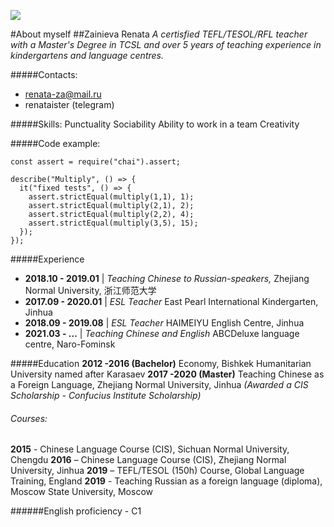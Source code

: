 ![](https://psv4.userapi.com/c235131/u13963427/docs/d5/29019a9aaa2f/IMG_999_3_Zagran_pasport_OVIR.jpg?extra=bp-KchguyRptIbEUCkvGNReogveB7jHuvEiLVzwI5qz9BOkFAxVKNxXLpnhOdm_O15yU8nA1juMHqag1oQZ9jpwV1PK-HlzyxsbguJ9dnymuyVi9sMdO3Ksa6lbJtDYai_u2QXQfWL5uM07n5OAU1JQB)

#About myself
##Zainieva Renata
_A certisfied TEFL/TESOL/RFL teacher with a Master's Degree in TCSL and over 5 years of teaching experience in kindergartens and language centres._

#####Contacts:
* renata-za@mail.ru
* renataister (telegram)

#####Skills:
Punctuality
Sociability
Ability to work in a team
Creativity

#####Code example:
```
const assert = require("chai").assert;

describe("Multiply", () => {
  it("fixed tests", () => {
    assert.strictEqual(multiply(1,1), 1);
    assert.strictEqual(multiply(2,1), 2);
    assert.strictEqual(multiply(2,2), 4);
    assert.strictEqual(multiply(3,5), 15);   
  });
});
```

#####Experience
* **2018.10 - 2019.01** | _Teaching Chinese to Russian-speakers,_ Zhejiang Normal University, 浙江师范大学
* **2017.09 - 2020.01** | _ESL Teacher_
East Pearl International Kindergarten, Jinhua
* **2018.09 - 2019.08** | _ESL Teacher_
 HAIMEIYU English Centre, Jinhua
* **2021.03 - ...**     | _Teaching Chinese and English_ ABCDeluxe language centre, Naro-Fominsk
  
#####Education
**2012 -2016 (Bachelor)**
Economy,
Bishkek Humanitarian University named after Karasaev
**2017 -2020 (Master)**
Teaching Chinese as a Foreign Language, Zhejiang Normal University, Jinhua
_(Awarded a CIS Scholarship - Confucius Institute Scholarship)_
  ###### Courses:
**2015** - Chinese Language Course (CIS), Sichuan Normal University, Chengdu
**2016** – Chinese Language Course (CIS), Zhejiang Normal University, Jinhua
**2019** – TEFL/TESOL (150h) Course, Global Language Training, England
**2019** - Teaching Russian as a foreign language (diploma), Moscow State University, Moscow

######English proficiency - C1






